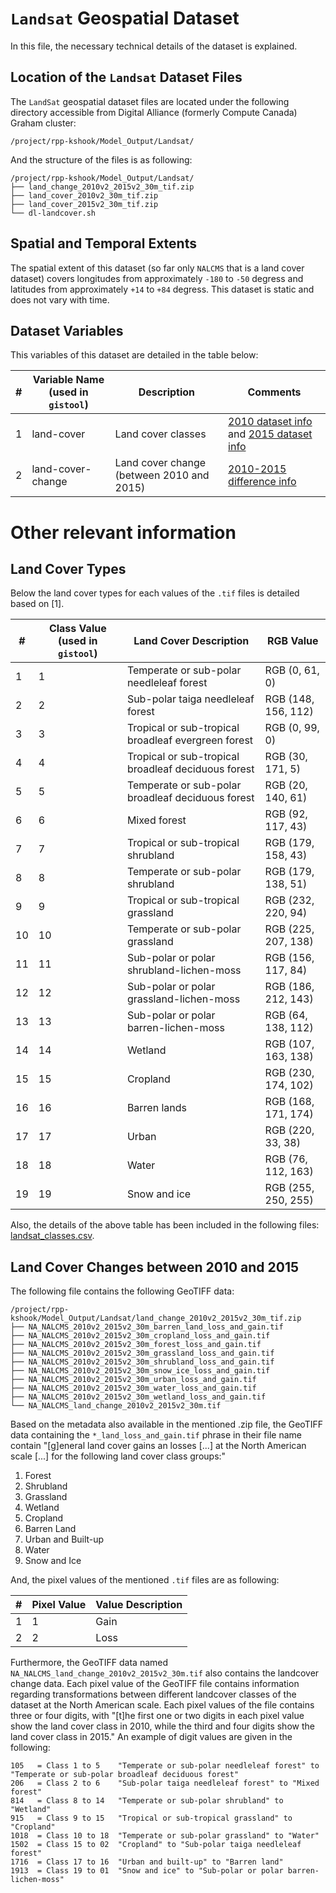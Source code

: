 # `Landsat` Geospatial Dataset
In this file, the necessary technical details of the dataset is explained.

## Location of the `Landsat` Dataset Files
The `LandSat` geospatial dataset files are located under the following directory accessible from Digital Alliance (formerly Compute Canada) Graham cluster:

```console
/project/rpp-kshook/Model_Output/Landsat/
```

And the structure of the files is as following:

```console
/project/rpp-kshook/Model_Output/Landsat/
├── land_change_2010v2_2015v2_30m_tif.zip 
├── land_cover_2010v2_30m_tif.zip
├── land_cover_2015v2_30m_tif.zip
└── dl-landcover.sh
```

## Spatial and Temporal Extents

The spatial extent of this dataset (so far only `NALCMS` that is a land cover dataset) covers longitudes from approximately `-180` to `-50` degress and latitudes from approximately `+14` to `+84` degress. This dataset is static and does not vary with time. 

## Dataset Variables
This variables of this dataset are detailed in the table below:

|#	|Variable Name (used in `gistool`)	|Description					|Comments	|
|-------|---------------------------------------|-----------------------------------------------|---------------|
|1      |land-cover				|Land cover classes				|[2010 dataset info](http://www.cec.org/north-american-environmental-atlas/land-cover-2010-landsat-30m/) and [2015 dataset info](http://www.cec.org/north-american-environmental-atlas/land-cover-30m-2015-landsat-and-rapideye/)|
|2	|land-cover-change			|Land cover change (between 2010 and 2015)	|[2010-2015 difference info](http://www.cec.org/north-american-environmental-atlas/land-cover-change-30m-2010-2015-landsat/)|


# Other relevant information
## Land Cover Types
Below the land cover types for each values of the `.tif` files is detailed based on [1].

|#      |Class Value (used in `gistool`)	|Land Cover Description						|RGB Value		|
|-------|---------------------------------------|---------------------------------------------------------------|-----------------------|
|1	|1					|Temperate or sub-polar needleleaf forest			|RGB (0, 61, 0)		|
|2	|2					|Sub-polar taiga needleleaf forest				|RGB (148, 156, 112)	|
|3	|3					|Tropical or sub-tropical broadleaf evergreen forest		|RGB (0, 99, 0)		|
|4	|4					|Tropical or sub-tropical broadleaf deciduous forest		|RGB (30, 171, 5)	|
|5	|5					|Temperate or sub-polar broadleaf deciduous forest		|RGB (20, 140, 61)	|
|6	|6					|Mixed forest							|RGB (92, 117, 43)	|
|7	|7					|Tropical or sub-tropical shrubland				|RGB (179, 158, 43)	|
|8	|8					|Temperate or sub-polar shrubland				|RGB (179, 138, 51)	|
|9	|9					|Tropical or sub-tropical grassland				|RGB (232, 220, 94)	|
|10	|10					|Temperate or sub-polar grassland				|RGB (225, 207, 138)	|
|11	|11					|Sub-polar or polar shrubland-lichen-moss			|RGB (156, 117, 84)	|
|12	|12					|Sub-polar or polar grassland-lichen-moss			|RGB (186, 212, 143)	|
|13	|13					|Sub-polar or polar barren-lichen-moss				|RGB (64, 138, 112)	|
|14	|14					|Wetland							|RGB (107, 163, 138)	|
|15	|15					|Cropland							|RGB (230, 174, 102)	|
|16	|16					|Barren lands							|RGB (168, 171, 174)	|
|17	|17					|Urban								|RGB (220, 33, 38)	|
|18	|18					|Water								|RGB (76, 112, 163)	|
|19	|19					|Snow and ice							|RGB (255, 250, 255)	|

Also, the details of the above table has been included in the following files: [landsat_classes.csv](./landsat_classes.csv).

## Land Cover Changes between 2010 and 2015
The following file contains the following GeoTIFF data:
```console
/project/rpp-kshook/Model_Output/Landsat/land_change_2010v2_2015v2_30m_tif.zip
├── NA_NALCMS_2010v2_2015v2_30m_barren_land_loss_and_gain.tif
├── NA_NALCMS_2010v2_2015v2_30m_cropland_loss_and_gain.tif
├── NA_NALCMS_2010v2_2015v2_30m_forest_loss_and_gain.tif
├── NA_NALCMS_2010v2_2015v2_30m_grassland_loss_and_gain.tif
├── NA_NALCMS_2010v2_2015v2_30m_shrubland_loss_and_gain.tif
├── NA_NALCMS_2010v2_2015v2_30m_snow_ice_loss_and_gain.tif
├── NA_NALCMS_2010v2_2015v2_30m_urban_loss_and_gain.tif
├── NA_NALCMS_2010v2_2015v2_30m_water_loss_and_gain.tif
├── NA_NALCMS_2010v2_2015v2_30m_wetland_loss_and_gain.tif
└── NA_NALCMS_land_change_2010v2_2015v2_30m.tif
```

Based on the metadata also available in the mentioned .zip file, the GeoTIFF data containing the `*_land_loss_and_gain.tif` phrase in their file name contain "[g]eneral land cover gains an losses [...] at the North American scale [...] for the following land cover class groups:"

  1. Forest
  2. Shrubland
  3. Grassland
  4. Wetland
  5. Cropland
  6. Barren Land
  7. Urban and Built-up
  8. Water
  9. Snow and Ice   

And, the pixel values of the mentioned `.tif` files are as following:

|#	|Pixel Value |Value Description |
|-------|------------|------------------|
|1	|1	     |Gain	        |
|2	|2	     |Loss	        |

Furthermore, the GeoTIFF data named `NA_NALCMS_land_change_2010v2_2015v2_30m.tif` also contains the landcover change data. Each pixel value of the GeoTIFF file contains information regarding transformations between different landcover classes of the dataset at the North American scale. Each pixel values of the file contains three or four digits, with "[t]he first one or two digits in each pixel value show the land cover class in 2010, while the third and four digits show the land cover class in 2015." An example of digit values are given in the following:

```
105   = Class 1 to 5	"Temperate or sub-polar needleleaf forest" to "Temperate or sub-polar broadleaf deciduous forest"
206   = Class 2 to 6	"Sub-polar taiga needleleaf forest" to "Mixed forest"
814   = Class 8 to 14	"Temperate or sub-polar shrubland" to "Wetland"
915   = Class 9 to 15	"Tropical or sub-tropical grassland" to "Cropland"
1018  = Class 10 to 18	"Temperate or sub-polar grassland" to "Water"
1502  = Class 15 to 02	"Cropland" to "Sub-polar taiga needleleaf forest"
1716  = Class 17 to 16	"Urban and built-up" to "Barren land"
1913  = Class 19 to 01	"Snow and ice" to "Sub-polar or polar barren-lichen-moss"
```
